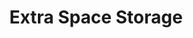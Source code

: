 ---
title: "Extra Space Storage"
url: /hillsboro/extra-space-storage-northeast-15th-avenue/
shop: storage rental
---